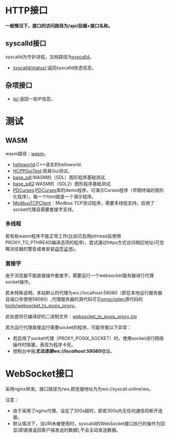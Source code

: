 # HTTP接口

**一般情况下，接口的访问路径为/api/前缀+接口名称。**

## syscalld接口

syscalld为守护进程，文档路径为<a href="api/syscalld/">syscalld</a>。

- <a href="api/syscalld/status/">syscalld/status/</a>:返回syscalld状态信息。
## 杂项接口

- <a href="api/ip">ip/</a>:返回一些IP信息。

# 测试

## WASM

wasm路径：<a href="/wasm/">wasm</a>。
- <a href="/wasm/helloworld/helloworld.html">helloworld</a>:C++语言的helloworld.
- <a href="/wasm/HCPPGuiTest/HCPPGuiTest.html">HCPPGuiTest</a>:简易Gui测试。
- <a href="/wasm/base_sdl/base_sdl.html">base_sdl</a>:WASM的（SDL）图形程序基础测试.
- <a href="/wasm/base_sdl2/base_sdl2.html">base_sdl2</a>:WASM的（SDL2）图形程序基础测试.
- <a href="/wasm/PDCurses">PDCurses</a>:[PDCurses](https://pdcurses.org/)库的demo程序，可演示Curses程序（早期终端的图形化程序）。每一个html就是一个演示程序。
- <a href="/wasm/PDCurses/ModbusTCPClient/ModbusTCPClient.html">ModbusTCPClient</a>：Modbus TCP测试程序。需要多线程支持。启用了socket代理且需要套接字支持。

### 多线程

若有些wasm程序不能正常工作(比如已启用pthread且使用PROXY_TO_PTHREAD编译选项的程序)，尝试通过https方式访问相应地址(可忽略浏览器的警告或者安装[自签证书](https://hyhsystem.cn/))。

### 套接字

由于浏览器不能直接操作套接字，需要运行一个websocket服务器进行代理socket操作。

若未特殊说明，本站默认的代理为ws://localhost:58080（即在本地运行服务器且端口号使用58080）,代理服务器的源代码可见[emscripten](https://github.com/emscripten-core/emscripten)源代码的[tools/websocket_to_posix_proxy](https://github.com/emscripten-core/emscripten/tree/main/tools/websocket_to_posix_proxy)。

此处提供已编译好的二进制文件：<a href="assets/websocket_to_posix_proxy.zip">websocket_to_posix_proxy.zip</a>

若为运行代理直接运行需要socket的程序，可能导致以下异常：

- 若启用了socket代理（PROXY_POSIX_SOCKET）时，使用socket进行网络操作时阻塞。表现为程序卡死。
- 控制台中报***无法连接ws://localhost:58080***错误。

# WebSocket接口



采用nginx转发。接口路径为/ws,即连接地址为为ws://syscall.online/ws。

注意：

- 由于采用了nginx代理，设定了300s超时，即若300s内无任何通信将断开连接。
- 默认情况下，当URI未被使用时，syscalld的WebSocket接口执行的操作为回显(即直接返回客户端发送的数据),不会主动发送数据。
